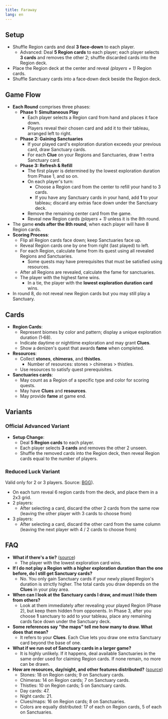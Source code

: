 ```yaml
---
title: Faraway
lang: en
---
```


## Setup

- Shuffle Region cards and deal **3 face‑down** to each player.
    - Advanced: Deal **5 Region cards** to each player; each player selects **3 cards** and removes the other 2; shuffle discarded cards into the Region deck.
- Place the Region deck at the center and reveal *(players + 1)* Region cards.
- Shuffle Sanctuary cards into a face‑down deck beside the Region deck.

## Game Flow

- **Each Round** comprises three phases:
    - **Phase 1: Simultaneous Play**
        - Each player selects a Region card from hand and places it face down.
        - Players reveal their chosen card and add it to their tableau, arranged left to right.
    - **Phase 2: Gaining Sanctuaries**
        - If your played card's exploration duration exceeds your previous card, draw Sanctuary cards.
        - For each **Clue** on your Regions and Sanctuaries, draw 1 extra Sanctuary card.
    - **Phase 3: Refresh & Refill**
        - The first player is determined by the lowest exploration duration from Phase 1, and so on.
        - On each player's turn:
            - Choose a Region card from the center to refill your hand to 3 cards.
            - If you have any Sanctuary cards in your hand, add **1** to your tableau; discard any extras face down under the Sanctuary deck.
        - Remove the remaining center card from the game.
        - Reveal new Region cards *(players + 1)* unless it is the 8th round.
- The game **ends after the 8th round**, when each player will have 8 Region cards.
- **Scoring Process**:
    - Flip all Region cards face down; keep Sanctuaries face up.
    - Reveal Region cards one by one from right (last played) to left.
    - For each Region, calculate fame from its quest using all revealed Regions and Sanctuaries.
        - Some quests may have prerequisites that must be satisfied using resources.
    - After all Regions are revealed, calculate the fame for sanctuaries.
    - The player with the highest fame wins.
        - In a tie, the player with the **lowest exploration duration card** wins.
- In round 8, do not reveal new Region cards but you may still play a Sanctuary.

## Cards

- **Region Cards**:
    - Represent biomes by color and pattern; display a unique exploration duration (1‑68).
    - Indicate daytime or nighttime exploration and may grant **Clues**.
    - Show a denizen's quest that awards **fame** when completed.
- **Resources**:
    - Collect **stones**, **chimeras**, and **thistles**.
        - Number of resources: stones > chimeras > thistles.
    - Use resources to satisfy quest prerequisites.
- **Sanctuaries cards**:
    - May count as a Region of a specific type and color for scoring quests.
    - May have **Clues** and **resources**.
    - May provide **fame** at game end.

## Variants

### Official Advanced Variant

- **Setup Change**:
    - Deal **5 Region cards** to each player.
    - Each player selects **3 cards** and removes the other 2 unseen.
    - Shuffle the removed cards into the Region deck, then reveal Region cards equal to the number of players.

### Reduced Luck Variant

Valid only for 2 or 3 players. Source: [BGG](https://boardgamegeek.com/thread/3412890/2-3-player-variant)).

- On each turn reveal 6 region cards from the deck, and place them in a 2x3 grid.
- 2 players:
    - After selecting a card, discard the other 2 cards from the same row (leaving the other player with 3 cards to choose from)
- 3 players:
    - After selecting a card, discard the other card from the same column (leaving the next player with 4 / 2 cards to choose from)

## FAQ

- **What if there's a tie?** ([source](https://boardgamegeek.com/thread/3204882/tie-for-the-first-place))
    - The player with the lowest exploration card wins.
- **If I do not play a Region with a higher exploration duration than the one before, do I still get Sanctuary cards?**
    - No. You only gain Sanctuary cards if your newly played Region's duration is strictly higher. The total cards you draw depends on the **Clues** in your play area.
- **When can I look at the Sanctuary cards I draw, and must I hide them from others?**
    - Look at them immediately after revealing your played Region (Phase 2), but keep them hidden from opponents. In Phase 3, after you choose **1** sanctuary to add to your tableau, place any remaining cards face down under the Sanctuary deck.
- **Some references say "the maps" tell me how many to draw. What does that mean?**
    - It refers to your **Clues**. Each Clue lets you draw one extra Sanctuary card beyond the base of one.
- **What if we run out of Sanctuary cards in a larger game?**
    - It is highly unlikely. If it happens, deal available Sanctuaries in the same order used for claiming Region cards. If none remain, no more can be drawn.
- **How are resources, day/night, and other features distributed?** ([source](https://boardgamegeek.com/thread/3284463/resource-distribution))
    - Stones: 18 on Region cards; 9 on Sanctuary cards.
    - Chimeras: 14 on Region cards; 7 on Sanctuary cards.
    - Thistles: 10 on Region cards; 5 on Sanctuary cards.
    - Day cards: 47.
    - Night cards: 21.
    - Clues/maps: 16 on Region cards; 8 on Sanctuaries.
    - Colors are equally distributed: 17 of each on Region cards, 5 of each on Sanctuaries.
